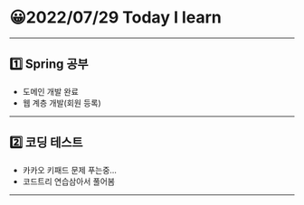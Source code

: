 # 😀2022/07/29 Today I learn
-------------------------
## 1️⃣ Spring 공부
  * 도메인 개발 완료
  * 웹 계층 개발(회원 등록)
------------------------
## 2️⃣ 코딩 테스트
  * 카카오 키패드 문제 푸는중...
  * 코드트리 연습삼아서 풀어봄
-------------------------

